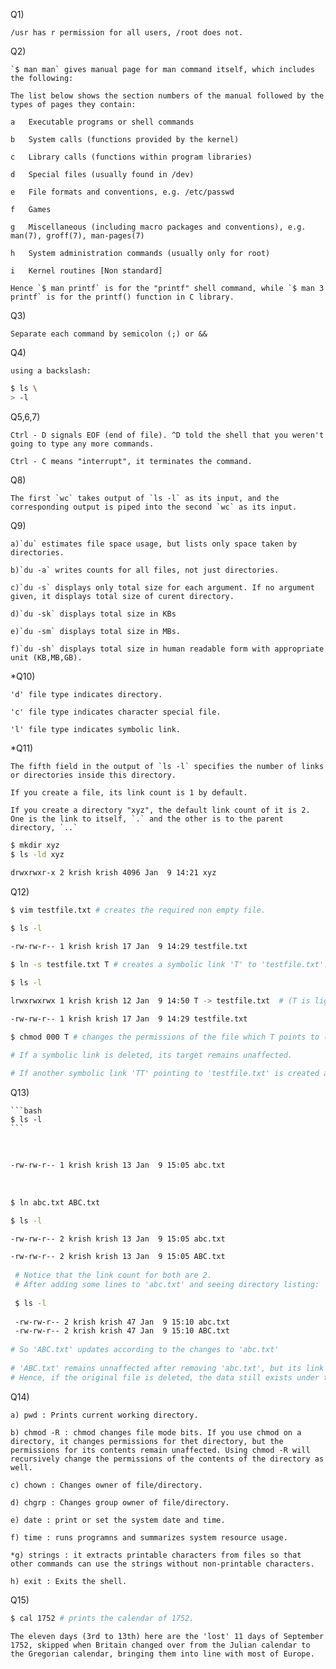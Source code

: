
Q1) 

    /usr has r permission for all users, /root does not.

Q2) 

    `$ man man` gives manual page for man command itself, which includes the following:
    
    The list below shows the section numbers of the manual followed by the types of pages they contain:
    
    a   Executable programs or shell commands
    
    b   System calls (functions provided by the kernel)
    
    c   Library calls (functions within program libraries)
    
    d   Special files (usually found in /dev)
    
    e   File formats and conventions, e.g. /etc/passwd
    
    f   Games
    
    g   Miscellaneous (including macro packages and conventions), e.g. man(7), groff(7), man-pages(7)
    
    h   System administration commands (usually only for root)
    
    i   Kernel routines [Non standard]
    
    Hence `$ man printf` is for the "printf" shell command, while `$ man 3 printf` is for the printf() function in C library.

Q3)

    Separate each command by semicolon (;) or &&

Q4) 

    using a backslash:

``` bash
$ ls \
> -l
```



Q5,6,7) 

    Ctrl - D signals EOF (end of file). ^D told the shell that you weren't going to type any more commands.
      
    Ctrl - C means "interrupt", it terminates the command.

Q8) 

    The first `wc` takes output of `ls -l` as its input, and the corresponding output is piped into the second `wc` as its input.

Q9) 
    
    a)`du` estimates file space usage, but lists only space taken by directories.
      
    b)`du -a` writes counts for all files, not just directories.
       
    c)`du -s` displays only total size for each argument. If no argument given, it displays total size of curent directory.
      
    d)`du -sk` displays total size in KBs
      
    e)`du -sm` displays total size in MBs.
      
    f)`du -sh` displays total size in human readable form with appropriate unit (KB,MB,GB).

*Q10) 

    'd' file type indicates directory.
    
    'c' file type indicates character special file.
    
    'l' file type indicates symbolic link.

*Q11) 

    The fifth field in the output of `ls -l` specifies the number of links or directories inside this directory.
    
    If you create a file, its link count is 1 by default.
    
    If you create a directory "xyz", the default link count of it is 2. One is the link to itself, `.` and the other is to the parent directory, `..`

```bash
$ mkdir xyz
$ ls -ld xyz
 
drwxrwxr-x 2 krish krish 4096 Jan  9 14:21 xyz
```



Q12) 

```bash
$ vim testfile.txt # creates the required non empty file.

$ ls -l

-rw-rw-r-- 1 krish krish 17 Jan  9 14:29 testfile.txt

$ ln -s testfile.txt T # creates a symbolic link 'T' to 'testfile.txt'.
```

  

```bash
$ ls -l

lrwxrwxrwx 1 krish krish 12 Jan  9 14:50 T -> testfile.txt  # (T is light blue color here)
  
-rw-rw-r-- 1 krish krish 17 Jan  9 14:29 testfile.txt

$ chmod 000 T # changes the permissions of the file which T points to (testfile.txt).

# If a symbolic link is deleted, its target remains unaffected.

# If another symbolic link 'TT' pointing to 'testfile.txt' is created and 'testfile.txt' is removed, then the symlink is not updated or deleted, and points to the old,non-existing location.
```

Q13) 

    ```bash
    $ ls -l
    ```

​    

```bash
-rw-rw-r-- 1 krish krish 13 Jan  9 15:05 abc.txt
```


​    
```bash
$ ln abc.txt ABC.txt

$ ls -l

-rw-rw-r-- 2 krish krish 13 Jan  9 15:05 abc.txt

-rw-rw-r-- 2 krish krish 13 Jan  9 15:05 ABC.txt
 
 # Notice that the link count for both are 2.
 # After adding some lines to 'abc.txt' and seeing directory listing:
 
 $ ls -l
 
 -rw-rw-r-- 2 krish krish 47 Jan  9 15:10 abc.txt
 -rw-rw-r-- 2 krish krish 47 Jan  9 15:10 ABC.txt
 
# So 'ABC.txt' updates according to the changes to 'abc.txt'
 
# 'ABC.txt' remains unnaffected after removing 'abc.txt', but its link count now becomes 1.
# Hence, if the original file is deleted, the data still exists under the secondary hard link.
```

Q14)

    a) pwd : Prints current working directory.
     
    b) chmod -R : chmod changes file mode bits. If you use chmod on a directory, it changes permissions for thet directory, but the permissions for its contents remain unaffected. Using chmod -R will recursively change the permissions of the contents of the directory as well.
    
    c) chown : Changes owner of file/directory.
    
    d) chgrp : Changes group owner of file/directory.
    
    e) date : print or set the system date and time.
    
    f) time : runs programns and summarizes system resource usage.
    
    *g) strings : it extracts printable characters from files so that other commands can use the strings without non-printable characters.
    
    h) exit : Exits the shell.

Q15) 

```bash
$ cal 1752 # prints the calendar of 1752.
```
```
The eleven days (3rd to 13th) here are the 'lost' 11 days of September 1752, skipped when Britain changed over from the Julian calendar to the Gregorian calendar, bringing them into line with most of Europe.
```

